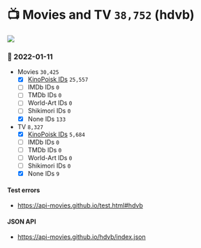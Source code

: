 # :tv: Movies and TV `38,752` (hdvb)

<a href="https://API-Movies.github.io"><img src="https://API-Movies.github.io/banner.png?cache"></a>

### :date: 2022-01-11
- Movies `30,425`
  - [x] <a href="https://API-Movies.github.io/hdvb/movie_kinopoisk_ids.json">KinoPoisk IDs</a> `25,557`
  - [ ] IMDb IDs `0`
  - [ ] TMDb IDs `0`
  - [ ] World-Art IDs `0`
  - [ ] Shikimori IDs `0`
  - [x] None IDs `133`
- TV `8,327`
  - [x] <a href="https://API-Movies.github.io/hdvb/tv_kinopoisk_ids.json">KinoPoisk IDs</a> `5,684`
  - [ ] IMDb IDs `0`
  - [ ] TMDb IDs `0`
  - [ ] World-Art IDs `0`
  - [ ] Shikimori IDs `0`
  - [x] None IDs `9`
#### Test errors
- <a href='https://api-movies.github.io/test.html#hdvb'>https://api-movies.github.io/test.html#hdvb</a>
#### JSON API
- <a href='https://api-movies.github.io/hdvb/index.json'>https://api-movies.github.io/hdvb/index.json</a>
